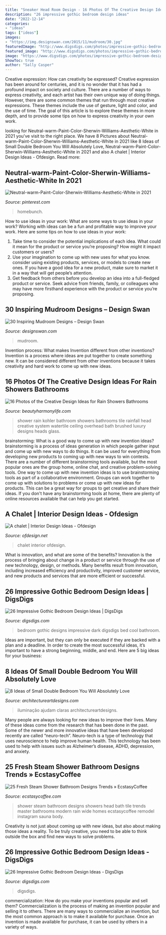 ```yaml
---
title: "Sneaker Head Room Design - 16 Photos Of The Creative Design Ideas For Rain Showers Bathrooms"
description: "26 impressive gothic bedroom design ideas"
date: "2022-12-14"
categories:
- "ideas"
tags: ["ideas"]
images:
- "https://img.designswan.com/2015/11/mudroom/30.jpg"
featuredImage: "http://www.digsdigs.com/photos/impressive-gothic-bedroom-designs-26.jpg"
featured_image: "http://www.digsdigs.com/photos/impressive-gothic-bedroom-designs-26.jpg"
image: "https://www.digsdigs.com/photos/impressive-gothic-bedroom-designs-20.jpg"
ShowToc: true
author: "Sally Casper"
---
```



Creative expression: How can creativity be expressed?
Creative expression has been around for centuries, and it is no wonder that it has had a profound impact on society and culture. There are a number of ways to express creativity, and each artist has their own unique way of doing things. However, there are some common themes that run through most creative expressions. These themes include the use of gesture, light and color, and the use of time. The goal of this article is to explore these themes in more depth, and to provide some tips on how to express creativity in your own work.

	

		
looking for Neutral-warm-Paint-Color-Sherwin-Williams-Aesthetic-White in 2021 you've visit to the right place. We have 8 Pictures about Neutral-warm-Paint-Color-Sherwin-Williams-Aesthetic-White in 2021 like 8 Ideas of Small Double Bedroom You Will Absolutely Love, Neutral-warm-Paint-Color-Sherwin-Williams-Aesthetic-White in 2021 and also A chalet | Interior Design Ideas - Ofdesign. Read more:
		
    
## Neutral-warm-Paint-Color-Sherwin-Williams-Aesthetic-White In 2021

<img loading=lazy src="https://i.pinimg.com/736x/90/98/47/909847cf4066999256f8f98c95b83c4a.jpg" onerror="this.onerror=null;this.src='https://tse1.mm.bing.net/th?id=OIP.4yUsRUd5CCASMYtAUxZNiQHaLH&amp;pid=15.1';" alt="Neutral-warm-Paint-Color-Sherwin-Williams-Aesthetic-White in 2021">

_Source: pinterest.com_

>homebunch. 

	

How to use ideas in your work: What are some ways to use ideas in your work?
Working with ideas can be a fun and profitable way to improve your work. Here are some tips on how to use ideas in your work: 
1. Take time to consider the potential implications of each idea. What could it mean for the product or service you’re proposing? How might it impact customers or users? 
2. Use your imagination to come up with new uses for what you know. consider using existing products, services, or models to create new ones. If you have a good idea for a new product, make sure to market it in a way that will get people’s attention. 
3. Get feedback from others before you develop an idea into a full-fledged product or service. Seek advice from friends, family, or colleagues who may have more firsthand experience with the product or service you’re proposing.

    
## 30 Inspiring Mudroom Designs – Design Swan

<img loading=lazy src="https://img.designswan.com/2015/11/mudroom/30.jpg" onerror="this.onerror=null;this.src='https://tse1.mm.bing.net/th?id=OIP._f14sDTGMIdGABab4U3igQHaLH&amp;pid=15.1';" alt="30 Inspiring Mudroom Designs – Design Swan">

_Source: designswan.com_

>mudroom. 

	

Invention process: What makes Invention different from other inventions?
Invention is a process where ideas are put together to create something new. It can be considered different from other inventions because it takes creativity and hard work to come up with new ideas.

    
## 16 Photos Of The Creative Design Ideas For Rain Showers Bathrooms

<img loading=lazy src="https://beautyharmonylife.com/wp-content/uploads/2013/09/WaterTile-Rain-Shower-Big.jpg" onerror="this.onerror=null;this.src='https://tse2.mm.bing.net/th?id=OIP.LJ3b3nVNMtiZzsv8gaHibgHaLM&amp;pid=15.1';" alt="16 Photos of the Creative Design Ideas for Rain Showers Bathrooms">

_Source: beautyharmonylife.com_

>shower rain kohler bathroom showers bathrooms tile rainfall head creative system watertile ceiling overhead bath brushed luxury designs heads glass. 

	

brainstorming: What is a good way to come up with new invention ideas?
brainstorming is a process of ideas generation in which people gather input and come up with new ways to do things. It can be used for everything from developing new products to coming up with new ways to win contests. There are a number of different brainstorming tools available, but the most popular ones are the group home, online chat, and creative problem-solving tools. 
One way to come up with new invention ideas is to use brainstorming tools as part of a collaborative environment. Groups can work together to come up with solutions to problems or come up with new ideas for products. This can be a great way for groups to get creative and share their ideas. If you don't have any brainstorming tools at home, there are plenty of online resources available that can help you get started.

    
## A Chalet | Interior Design Ideas - Ofdesign

<img loading=lazy src="https://www.ofdesign.net/wp-content/uploads/images/a-chalet-4-870048258.jpg" onerror="this.onerror=null;this.src='https://tse3.mm.bing.net/th?id=OIP.wUtzYCH-fFkFq1XPK6htmQAAAA&amp;pid=15.1';" alt="A chalet | Interior Design Ideas - Ofdesign">

_Source: ofdesign.net_

>chalet interior ofdesign. 

	

What is innovation, and what are some of the benefits?
Innovation is the process of bringing about change in a product or service through the use of new technology, design, or methods. Many benefits result from innovation, including increased efficiency and productivity, improved customer service, and new products and services that are more efficient or successful.

    
## 26 Impressive Gothic Bedroom Design Ideas | DigsDigs

<img loading=lazy src="http://www.digsdigs.com/photos/impressive-gothic-bedroom-designs-26.jpg" onerror="this.onerror=null;this.src='https://tse3.mm.bing.net/th?id=OIP.RRtwuEMZVLGYAcoJDo7ZxgHaE6&amp;pid=15.1';" alt="26 Impressive Gothic Bedroom Design Ideas | DigsDigs">

_Source: digsdigs.com_

>bedroom gothic designs impressive dark digsdigs bed cool bathroom. 

	

Ideas are important, but they can only be executed if they are backed with a plan and a deadline. In order to create the most successful ideas, it’s important to have a strong beginning, middle, and end. Here are 5 big ideas for your business: 

    
## 8 Ideas Of Small Double Bedroom You Will Absolutely Love

<img loading=lazy src="https://www.architectureartdesigns.com/wp-content/uploads/2020/07/6-3.jpg" onerror="this.onerror=null;this.src='https://tse4.mm.bing.net/th?id=OIP.Y7sL6UXKjKrGCJZ0b91oaAHaLj&amp;pid=15.1';" alt="8 Ideas of Small Double Bedroom You Will Absolutely Love">

_Source: architectureartdesigns.com_

>iluminação ajudam claras architectureartdesigns. 

	

Many people are always looking for new ideas to improve their lives. Many of these ideas come from the research that has been done in the past. Some of the newer and more innovative ideas that have been developed recently are called “neuro-tech”. Neuro-tech is a type of technology that uses neuroscience to help improve human health. This technology has been used to help with issues such as Alzheimer’s disease, ADHD, depression, and anxiety.

    
## 25 Fresh Steam Shower Bathroom Designs Trends » EcstasyCoffee

<img loading=lazy src="https://i0.wp.com/www.ecstasycoffee.com/wp-content/uploads/2016/11/Shower.jpg?resize=564%2C752" onerror="this.onerror=null;this.src='https://tse1.mm.bing.net/th?id=OIP.r2Mw3-5kc7ueJhwJUIrY9wHaJ4&amp;pid=15.1';" alt="25 Fresh Steam Shower Bathroom Designs Trends » EcstasyCoffee">

_Source: ecstasycoffee.com_

>shower steam bathroom designs showers head bath tile trends master bathrooms modern rain wide homes ecstasycoffee remodel instagram sauna body. 

	

Creativity is not just about coming up with new ideas, but also about making those ideas a reality. To be truly creative, you need to be able to think outside the box and find new ways to solve problems.

    
## 26 Impressive Gothic Bedroom Design Ideas - DigsDigs

<img loading=lazy src="https://www.digsdigs.com/photos/impressive-gothic-bedroom-designs-20.jpg" onerror="this.onerror=null;this.src='https://tse3.mm.bing.net/th?id=OIP.-MZ_iE9aObg5PRc8JMPFFwHaLH&amp;pid=15.1';" alt="26 Impressive Gothic Bedroom Design Ideas - DigsDigs">

_Source: digsdigs.com_

>digsdigs. 

	

commercialization: How do you make your inventions popular and sell them?
Commercialization is the process of making an invention popular and selling it to others. There are many ways to commercialize an invention, but the most common approach is to make it available for purchase. Once an invention is made available for purchase, it can be used by others in a variety of ways.

